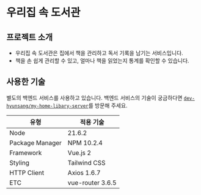 # 우리집 속 도서관

## 프로젝트 소개
- 우리집 속 도서관은 집에서 책을 관리하고 독서 기록을 남기는 서비스입니다.
- 책을 손 쉽게 관리할 수 있고, 얼마나 책을 읽었는지 통계를 확인할 수 있습니다.

## 사용한 기술
별도의 백엔드 서비스를 사용하고 있습니다. 백엔드 서비스의 기술이 궁금하다면 [`dev-hyunsang/my-home-libary-server`](https://github.com/Dev-HyunSang/my-home-library-server)를 방문해 주세요.

| 유형 | 적용 기술 |
|---------------|-----------------|
| Node | 21.6.2 |
| Package Manager | NPM 10.2.4 |
| Framework | Vue.js 2 |
| Styling | Tailwind CSS |
| HTTP Client | Axios 1.6.7|
| ETC | vue-router 3.6.5 |